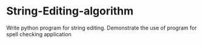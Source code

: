 # String-Editing-algorithm
Write python program for string editing. Demonstrate the use of program for spell checking application
